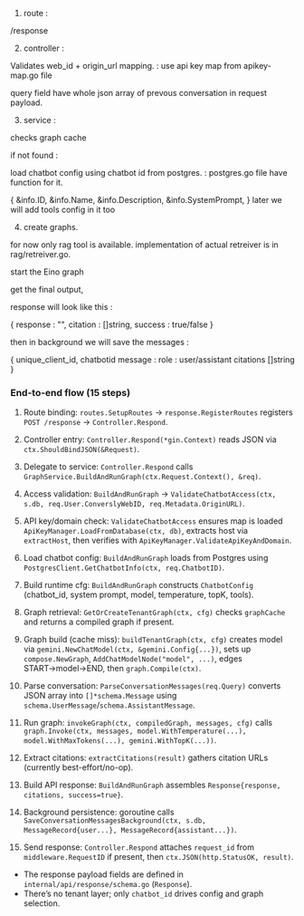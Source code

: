 1. route : 

/response

2. controller : 

Validates web_id + origin_url mapping. : use api key map from apikey-map.go file

query field have whole json array of prevous conversation in request payload.



3. service : 

checks graph cache

if not found : 

load chatbot config using chatbot id from postgres.  : postgres.go file have function for it. 

{
    	&info.ID,
		&info.Name,
		&info.Description,
		&info.SystemPrompt,
}
later we will add tools config in it too

4. create graphs.

for now only rag tool is available. implementation of actual retreiver is in rag/retreiver.go. 

start the Eino graph

get the final output, 

response will look like this : 

{
    response : "",
    citation : []string,
    success : true/false
}


then in background we will save the messages : 

{
    unique_client_id,
    chatbotid
    message : 
    role : user/assistant
    citations []string
}








### End-to-end flow (15 steps)

1. Route binding: `routes.SetupRoutes` → `response.RegisterRoutes` registers `POST /response` → `Controller.Respond`.


2. Controller entry: `Controller.Respond(*gin.Context)` reads JSON via `ctx.ShouldBindJSON(&Request)`.


3. Delegate to service: `Controller.Respond` calls `GraphService.BuildAndRunGraph(ctx.Request.Context(), &req)`.


4. Access validation: `BuildAndRunGraph` → `ValidateChatbotAccess(ctx, s.db, req.User.ConverslyWebID, req.Metadata.OriginURL)`.


5. API key/domain check: `ValidateChatbotAccess` ensures map is loaded `ApiKeyManager.LoadFromDatabase(ctx, db)`, extracts host via `extractHost`, then verifies with `ApiKeyManager.ValidateApiKeyAndDomain`.


6. Load chatbot config: `BuildAndRunGraph` loads from Postgres using `PostgresClient.GetChatbotInfo(ctx, req.ChatbotID)`.


7. Build runtime cfg: `BuildAndRunGraph` constructs `ChatbotConfig` (chatbot_id, system prompt, model, temperature, topK, tools).


8. Graph retrieval: `GetOrCreateTenantGraph(ctx, cfg)` checks `graphCache` and returns a compiled graph if present.


9. Graph build (cache miss): `buildTenantGraph(ctx, cfg)` creates model via `gemini.NewChatModel(ctx, &gemini.Config{...})`, sets up `compose.NewGraph`, `AddChatModelNode("model", ...)`, edges START→model→END, then `graph.Compile(ctx)`.


10. Parse conversation: `ParseConversationMessages(req.Query)` converts JSON array into `[]*schema.Message` using `schema.UserMessage`/`schema.AssistantMessage`.


11. Run graph: `invokeGraph(ctx, compiledGraph, messages, cfg)` calls `graph.Invoke(ctx, messages, model.WithTemperature(...), model.WithMaxTokens(...), gemini.WithTopK(...))`.


12. Extract citations: `extractCitations(result)` gathers citation URLs (currently best-effort/no-op).
13. Build API response: `BuildAndRunGraph` assembles `Response{response, citations, success=true}`.
14. Background persistence: goroutine calls `SaveConversationMessagesBackground(ctx, s.db, MessageRecord{user...}, MessageRecord{assistant...})`.
15. Send response: `Controller.Respond` attaches `request_id` from `middleware.RequestID` if present, then `ctx.JSON(http.StatusOK, result)`.

- The response payload fields are defined in `internal/api/response/schema.go` (`Response`).
- There’s no tenant layer; only `chatbot_id` drives config and graph selection.